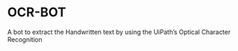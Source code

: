 # OCR-BOT
A bot to extract the Handwritten text by using the UiPath’s Optical Character Recognition
